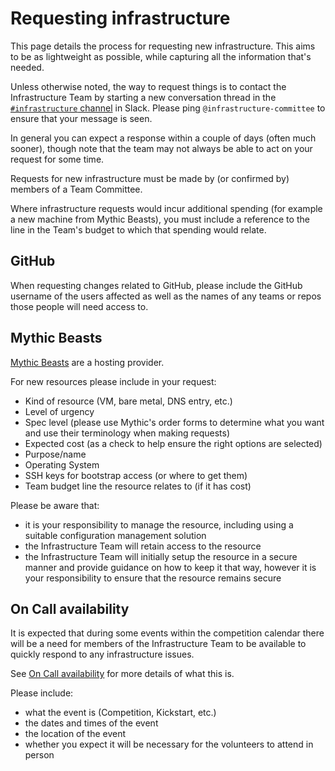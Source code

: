 # Requesting infrastructure

This page details the process for requesting new infrastructure. This aims to be
as lightweight as possible, while capturing all the information that's needed.

Unless otherwise noted, the way to request things is to contact the
Infrastructure Team by starting a new conversation thread in the
[`#infrastructure` channel][slack-infra] in Slack. Please ping
`@infrastructure-committee` to ensure that your message is seen.

In general you can expect a response within a couple of days (often much
sooner), though note that the team may not always be able to act on your request
for some time.

Requests for new infrastructure must be made by (or confirmed by) members of a
Team Committee.

Where infrastructure requests would incur additional spending (for example a new
machine from Mythic Beasts), you must include a reference to the line in the
Team's budget to which that spending would relate.

[slack-infra]: https://studentrobotics.slack.com/messages/infrastructure

## GitHub

When requesting changes related to GitHub, please include the GitHub username of
the users affected as well as the names of any teams or repos those people will
need access to.

## Mythic Beasts

[Mythic Beasts](https://www.mythic-beasts.com/) are a hosting provider.

For new resources please include in your request:

- Kind of resource (VM, bare metal, DNS entry, etc.)
- Level of urgency
- Spec level (please use Mythic's order forms to determine what you want and use
  their terminology when making requests)
- Expected cost (as a check to help ensure the right options are selected)
- Purpose/name
- Operating System
- SSH keys for bootstrap access (or where to get them)
- Team budget line the resource relates to (if it has cost)

Please be aware that:

- it is your responsibility to manage the resource, including using a suitable
  configuration management solution
- the Infrastructure Team will retain access to the resource
- the Infrastructure Team will initially setup the resource in a secure manner
  and provide guidance on how to keep it that way, however it is your
  responsibility to ensure that the resource remains secure

## On Call availability

It is expected that during some events within the competition calendar there
will be a need for members of the Infrastructure Team to be available to quickly
respond to any infrastructure issues.

See [On Call availability](./operations.md#on-call-availability) for more
details of what this is.

Please include:

- what the event is (Competition, Kickstart, etc.)
- the dates and times of the event
- the location of the event
- whether you expect it will be necessary for the volunteers to attend in person
